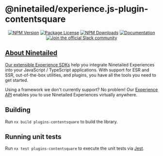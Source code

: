 # @ninetailed/experience.js-plugin-contentsquare

<!--Insert badges begin-->
<!--GENERATED TEXT - DO NOT EDIT HERE -->
<p align="center">
<a href="https://www.npmjs.com/package/@ninetailed/experience.js-plugin-contentsquare"><img src="https://img.shields.io/npm/v/@ninetailed/experience.js-plugin-contentsquare.svg" alt="NPM Version" /></a>
<a href="https://www.npmjs.com/package/@ninetailed/experience.js-plugin-contentsquare"><img src="https://img.shields.io/npm/l/@ninetailed/experience.js-plugin-contentsquare.svg" alt="Package License" /></a>
<a href="https://www.npmjs.com/package/@ninetailed/experience.js-plugin-contentsquare"><img src="https://img.shields.io/npm/dm/@ninetailed/experience.js-plugin-contentsquare.svg" alt="NPM Downloads" /></a>
<a href="https://docs.ninetailed.io/" target="_blank"><img src="https://img.shields.io/badge/%F0%9F%93%96-Documentation-green.svg" alt="Documentation"/></a>
<a href="ninetailed-community.slack.com" target="_blank"><img src="https://img.shields.io/badge/Slack-Ninetailed%20Community-blue.svg" alt="Join the official Slack community"/>
</p>

<!--Insert badges end-->

<!--Insert template begin-->
<!--GENERATED TEXT - DO NOT EDIT HERE -->

## About Ninetailed

Our extensible [Experience SDKs](https://docs.ninetailed.io/#getting-started-for-developers) help you integrate Ninetailed Experiences into your JavaScript / TypeScript applications. With support for ESR and SSR, out-of-the-box utilities, and plugins, you have all the tools you need to get started.

Using a framework we don't currently support? No problem! Our [Experience API](https://docs.ninetailed.io/for-developers/experience-api) enables you to use Ninetailed Experiences virtually anywhere.

<!--Insert template end-->

## Building

Run `nx build plugins-contentsquare` to build the library.

## Running unit tests

Run `nx test plugins-contentsquare` to execute the unit tests via [Jest](https://jestjs.io).
